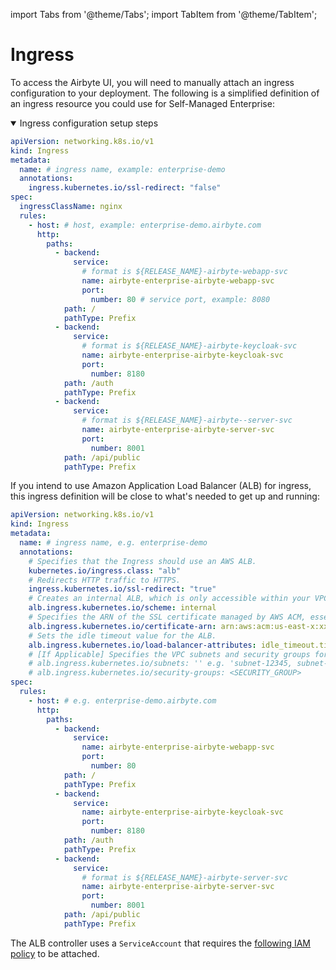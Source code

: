 

import Tabs from '@theme/Tabs';
import TabItem from '@theme/TabItem';

# Ingress

To access the Airbyte UI, you will need to manually attach an ingress configuration to your deployment. The following is a simplified definition of an ingress resource you could use for Self-Managed Enterprise:

<details open>
<summary>Ingress configuration setup steps</summary>
<Tabs>
<TabItem value="NGINX" label="NGINX">

```yaml
apiVersion: networking.k8s.io/v1
kind: Ingress
metadata:
  name: # ingress name, example: enterprise-demo
  annotations:
    ingress.kubernetes.io/ssl-redirect: "false"
spec:
  ingressClassName: nginx
  rules:
    - host: # host, example: enterprise-demo.airbyte.com
      http:
        paths:
          - backend:
              service:
                # format is ${RELEASE_NAME}-airbyte-webapp-svc
                name: airbyte-enterprise-airbyte-webapp-svc
                port:
                  number: 80 # service port, example: 8080
            path: /
            pathType: Prefix
          - backend:
              service:
                # format is ${RELEASE_NAME}-airbyte-keycloak-svc
                name: airbyte-enterprise-airbyte-keycloak-svc
                port:
                  number: 8180
            path: /auth
            pathType: Prefix
          - backend:
              service:
                # format is ${RELEASE_NAME}-airbyte--server-svc
                name: airbyte-enterprise-airbyte-server-svc
                port:
                  number: 8001
            path: /api/public
            pathType: Prefix
```
</TabItem>
<TabItem value="Amazon ALB" label="Amazon ALB">

If you intend to use Amazon Application Load Balancer (ALB) for ingress, this ingress definition will be close to what's needed to get up and running:


```yaml
apiVersion: networking.k8s.io/v1
kind: Ingress
metadata:
  name: # ingress name, e.g. enterprise-demo
  annotations:
    # Specifies that the Ingress should use an AWS ALB.
    kubernetes.io/ingress.class: "alb"
    # Redirects HTTP traffic to HTTPS.
    ingress.kubernetes.io/ssl-redirect: "true"
    # Creates an internal ALB, which is only accessible within your VPC or through a VPN.
    alb.ingress.kubernetes.io/scheme: internal
    # Specifies the ARN of the SSL certificate managed by AWS ACM, essential for HTTPS.
    alb.ingress.kubernetes.io/certificate-arn: arn:aws:acm:us-east-x:xxxxxxxxx:certificate/xxxxxxxxx-xxxxx-xxxx-xxxx-xxxxxxxxxxx
    # Sets the idle timeout value for the ALB.
    alb.ingress.kubernetes.io/load-balancer-attributes: idle_timeout.timeout_seconds=30
    # [If Applicable] Specifies the VPC subnets and security groups for the ALB
    # alb.ingress.kubernetes.io/subnets: '' e.g. 'subnet-12345, subnet-67890'
    # alb.ingress.kubernetes.io/security-groups: <SECURITY_GROUP>
spec:
  rules:
    - host: # e.g. enterprise-demo.airbyte.com
      http:
        paths:
          - backend:
              service:
                name: airbyte-enterprise-airbyte-webapp-svc
                port:
                  number: 80
            path: /
            pathType: Prefix
          - backend:
              service:
                name: airbyte-enterprise-airbyte-keycloak-svc
                port:
                  number: 8180
            path: /auth
            pathType: Prefix
          - backend:
              service:
                # format is ${RELEASE_NAME}-airbyte-server-svc
                name: airbyte-enterprise-airbyte-server-svc
                port:
                  number: 8001
            path: /api/public
            pathType: Prefix
```

The ALB controller uses a `ServiceAccount` that requires the [following IAM policy](https://raw.githubusercontent.com/kubernetes-sigs/aws-load-balancer-controller/main/docs/install/iam_policy.json) to be attached.

</TabItem>
</Tabs>
</details>
